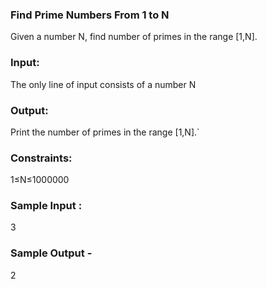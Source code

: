 ### Find Prime Numbers From 1 to N
Given a number N, find number of primes in the range [1,N].
### Input:
The only line of input consists of a number N
### Output:
Print the number of primes in the range [1,N].`
### Constraints:
1≤N≤1000000
### Sample Input :
3 
### Sample Output -
2